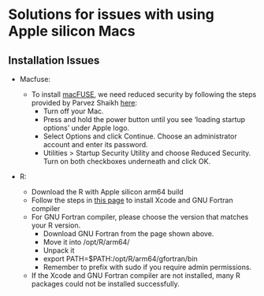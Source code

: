 # Solutions for issues with using Apple silicon Macs

## Installation Issues 

 - Macfuse: 
   - To install [macFUSE](https://osxfuse.github.io), we need reduced security by following the steps provided by  Parvez Shaikh [here](https://techstuffer.com/fuse-for-macos-apple-silicon-m1/):
      - Turn off your Mac. 
      - Press and hold the power button until you see ‘loading startup options’ under Apple logo. 
      - Select Options and click Continue. Choose an administrator account and enter its password.
      - Utilities > Startup Security Utility and choose Reduced Security. Turn on both checkboxes underneath and click OK.
  
 - R:
   - Download the R with Apple silicon arm64 build
   - Follow the steps in [this page](https://mac.r-project.org/tools/) to install Xcode and GNU Fortran compiler
   - For GNU Fortran compiler, please choose the version that matches your R version. 
     - Download  GNU Fortran from the page shown above.
     - Move it into /opt/R/arm64/
     - Unpack it
     - export PATH=$PATH:/opt/R/arm64/gfortran/bin
     - Remember to prefix with sudo if you require admin permissions.
   - If the Xcode and GNU Fortran compiler are not installed, many R packages could not be installed successfully.
